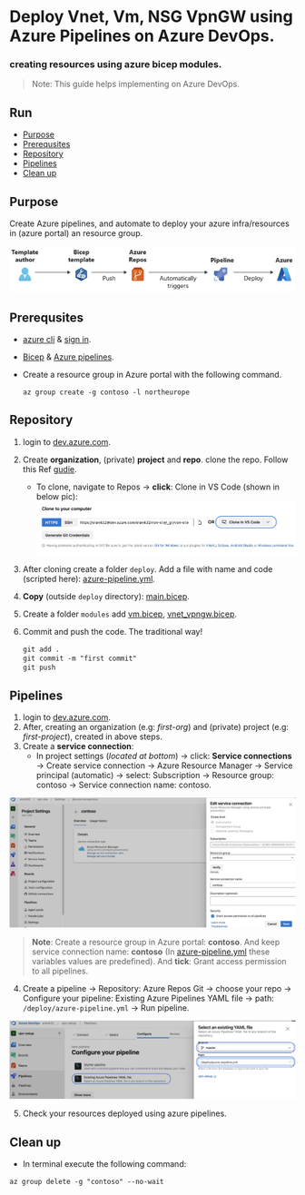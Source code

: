 # Deploy Vnet, Vm, NSG VpnGW using Azure Pipelines on Azure DevOps.

### creating resources using azure bicep modules.

> Note: This guide helps implementing on Azure DevOps.

## Run
  - [Purpose](#purpose)
  - [Prerequsites](#prerequsites)
  - [Repository](#repository)
  - [Pipelines](#pipelines)
  - [Clean up](#clean-up)

## Purpose

Create Azure pipelines, and automate to deploy your azure infra/resources in (azure portal) an resource group.

![Alt text](pics/pipeline.png)
## Prerequsites

- [azure cli](https://learn.microsoft.com/en-us/cli/azure/install-azure-cli) & [sign in](https://learn.microsoft.com/en-us/cli/azure/authenticate-azure-cli).
- [Bicep](https://learn.microsoft.com/en-us/azure/azure-resource-manager/bicep/overview?tabs=bicep) & [Azure pipelines](https://learn.microsoft.com/en-us/azure/devops/pipelines/get-started/what-is-azure-pipelines?view=azure-devops).
- Create a resource group in Azure portal with the following command.
  
  ```
  az group create -g contoso -l northeurope
  ```

## Repository
1. login to [dev.azure.com](https://azure.microsoft.com/en-us/products/devops).
2. Create **organization**, (private) **project** and **repo**. clone the repo. Follow this Ref [gudie](https://learn.microsoft.com/en-us/training/modules/build-first-bicep-deployment-pipeline-using-azure-pipelines/3-exercise-create-run-basic-pipeline).
   
   - To clone, navigate to Repos → **click**: Clone in VS Code (shown in below pic):
  ![Alt text](pics/azure-repo.png)

3. After cloning create a folder `deploy`. Add a file with name and code (scripted here): [azure-pipeline.yml](deploy/azure-pipeline.yml).

4. **Copy** (outside `deploy` directory): [main.bicep](main.bicep).

5. Create a folder `modules` add [vm.bicep](vm.bicep), [vnet_vpngw.bicep](vnet_vpngw.bicep).

6. Commit and push the code. The traditional way!
   
   ```hcl
   git add .
   git commit -m "first commit"
   git push
   ```

## Pipelines

1. login to [dev.azure.com](https://azure.microsoft.com/en-us/products/devops).
2. After, creating an organization (e.g: *first-org*) and (private) project (e.g: *first-project*), created in above steps.
3. Create a **service connection**:
   - In project settings (*located at bottom*) → click: **Service connections** → Create service connection → Azure Resource Manager → Service principal (automatic) → select: Subscription → Resource group: contoso → Service connection name: contoso.

![Alt text](pics/service_connection.png)

> **Note**: Create a resource group in Azure portal: **contoso**. And keep service connection name: **contoso** (In [azure-pipeline.yml](deploy/azure-pipeline.yml) these variables values are predefined). And **tick**: Grant access permission to all pipelines.

4. Create a pipeline → Repository: Azure Repos Git → choose your repo → Configure your pipeline: Existing Azure Pipelines YAML file → path: `/deploy/azure-pipeline.yml` → Run pipeline.


![Alt text](pics/pipeline_config.png)

5. Check your resources deployed using azure pipelines.
   
## Clean up
- In terminal execute the following command:
```azcli
az group delete -g "contoso" --no-wait
```